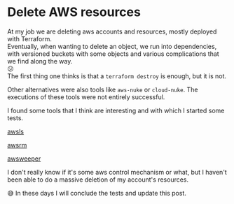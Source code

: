 # Delete AWS resources

At my job we are deleting aws accounts and resources, mostly deployed with Terraform.  
Eventually, when wanting to delete an object, we run into dependencies, with versioned buckets with some objects and various complications that we find along the way.  
:confused:  
The first thing one thinks is that a <code>terraform destroy</code> is enough, but it is not.
  
  
Other alternatives were also tools like <code>aws-nuke</code> or <code>cloud-nuke</code>.
The executions of these tools were not entirely successful.  
  
  
I found some tools that I think are interesting and with which I started some tests.  
  
[awsls](https://github.com/jckuester/awsls)  
  
  
[awsrm](https://github.com/jckuester/awsrm)  
  
  
[awsweeper](https://github.com/jckuester/awsweeper)
  
  
I don't really know if it's some aws control mechanism or what, but I haven't been able to do a massive deletion of my account's resources.  
  
  
:sweat_smile: In these days I will conclude the tests and update this post.

